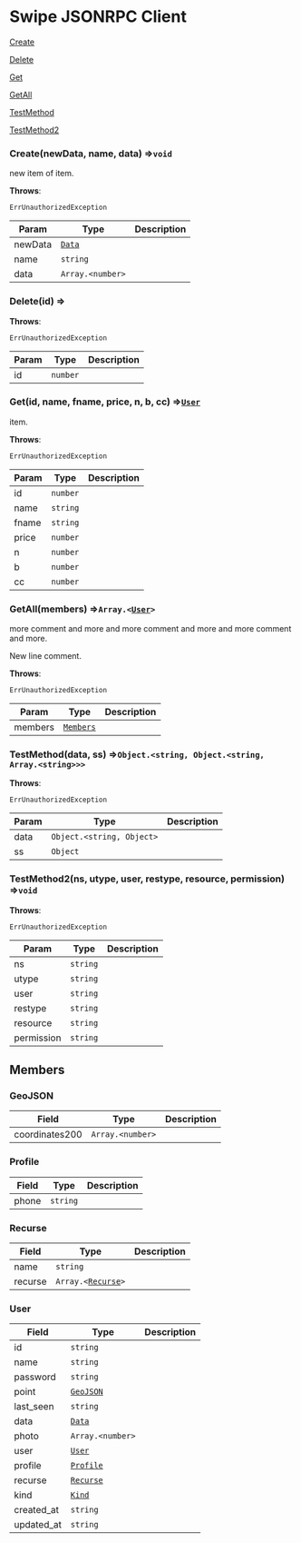 # Swipe JSONRPC Client

<a href="#Create">Create</a>

<a href="#Delete">Delete</a>

<a href="#Get">Get</a>

<a href="#GetAll">GetAll</a>

<a href="#TestMethod">TestMethod</a>

<a href="#TestMethod2">TestMethod2</a>

### <a name="Create"></a>Create(newData, name, data) ⇒<code>void</code>

 new item of item.



**Throws**:

<code>ErrUnauthorizedException</code>



| Param | Type | Description |
|------|------|------|
|newData|<code><a href="#Data">Data</a></code>||
|name|<code>string</code>||
|data|<code>Array.&lt;number&gt;</code>||
### <a name="Delete"></a>Delete(id) ⇒



**Throws**:

<code>ErrUnauthorizedException</code>



| Param | Type | Description |
|------|------|------|
|id|<code>number</code>||
### <a name="Get"></a>Get(id, name, fname, price, n, b, cc) ⇒<code><a href="#User">User</a></code>

 item.



**Throws**:

<code>ErrUnauthorizedException</code>



| Param | Type | Description |
|------|------|------|
|id|<code>number</code>||
|name|<code>string</code>||
|fname|<code>string</code>||
|price|<code>number</code>||
|n|<code>number</code>||
|b|<code>number</code>||
|cc|<code>number</code>||
### <a name="GetAll"></a>GetAll(members) ⇒<code>Array.&lt;<a href="#User">User</a>&gt;</code>

 more comment and more and more comment and more and more comment and more.

New line comment.



**Throws**:

<code>ErrUnauthorizedException</code>



| Param | Type | Description |
|------|------|------|
|members|<code><a href="#Members">Members</a></code>||
### <a name="TestMethod"></a>TestMethod(data, ss) ⇒<code>Object.&lt;string, Object.&lt;string, Array.&lt;string&gt;&gt;&gt;</code>



**Throws**:

<code>ErrUnauthorizedException</code>



| Param | Type | Description |
|------|------|------|
|data|<code>Object.&lt;string, Object&gt;</code>||
|ss|<code>Object</code>||
### <a name="TestMethod2"></a>TestMethod2(ns, utype, user, restype, resource, permission) ⇒<code>void</code>



**Throws**:

<code>ErrUnauthorizedException</code>



| Param | Type | Description |
|------|------|------|
|ns|<code>string</code>||
|utype|<code>string</code>||
|user|<code>string</code>||
|restype|<code>string</code>||
|resource|<code>string</code>||
|permission|<code>string</code>||
## Members

### GeoJSON

| Field | Type | Description |
|------|------|------|
|coordinates200|<code>Array.&lt;number&gt;</code>||
### Profile

| Field | Type | Description |
|------|------|------|
|phone|<code>string</code>||
### Recurse

| Field | Type | Description |
|------|------|------|
|name|<code>string</code>||
|recurse|<code>Array.&lt;<a href="#Recurse">Recurse</a>&gt;</code>||
### User

| Field | Type | Description |
|------|------|------|
|id|<code>string</code>||
|name|<code>string</code>||
|password|<code>string</code>||
|point|<code><a href="#GeoJSON">GeoJSON</a></code>||
|last_seen|<code>string</code>||
|data|<code><a href="#Data">Data</a></code>||
|photo|<code>Array.&lt;number&gt;</code>||
|user|<code><a href="#User">User</a></code>||
|profile|<code><a href="#Profile">Profile</a></code>||
|recurse|<code><a href="#Recurse">Recurse</a></code>||
|kind|<code><a href="#Kind">Kind</a></code>||
|created_at|<code>string</code>||
|updated_at|<code>string</code>||

